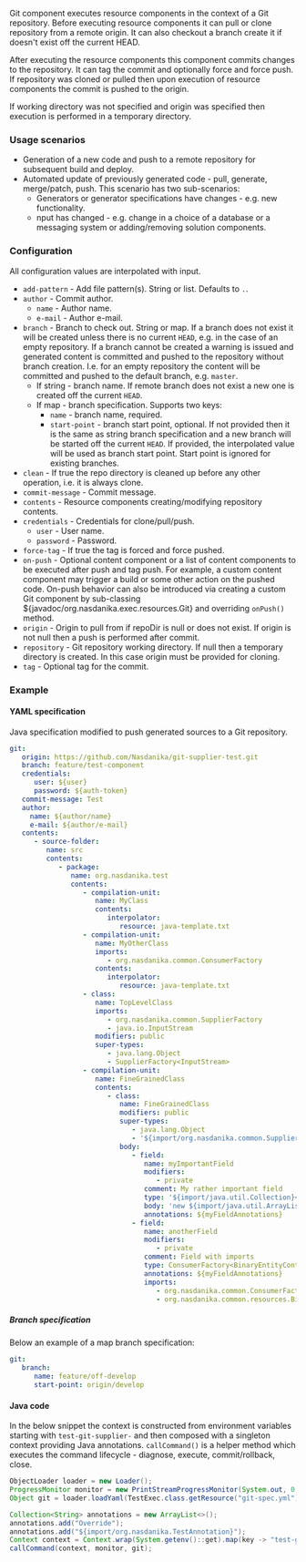 Git component executes resource components in the context of a Git repository.
Before executing resource components it can pull or clone repository from a remote origin.
It can also checkout a branch create it if doesn't exist off the current HEAD.
 
After executing the resource components this component commits changes to the repository.
It can tag the commit and optionally force and force push.
If repository was cloned or pulled then upon execution of resource components the commit is pushed to the origin.
 
If working directory was not specified and origin was specified then execution is performed in a temporary directory.
 
### Usage scenarios
 
* Generation of a new code and push to a remote repository for subsequent build and deploy. 
* Automated update of previously generated code - pull, generate, merge/patch, push. This scenario has two sub-scenarios: 
    * Generators or generator specifications have changes - e.g. new functionality. 
    * nput has changed - e.g. change in a choice of a database or a messaging system or adding/removing solution components.

### Configuration

All configuration values are interpolated with input.

* ``add-pattern`` - Add file pattern(s). String or list. Defaults to ``.``.
* ``author`` - Commit author. 
    * ``name`` - Author name.
    * ``e-mail`` - Author e-mail.
* ``branch`` - Branch to check out. String or map. If a branch does not exist it will be created unless there is no current ``HEAD``, e.g. in the case of an empty repository. If a branch cannot be created a warning is issued and generated content is committed and pushed to the repository without branch creation. I.e. for an empty repository the content will be committed and pushed to the default branch, e.g. ``master``.
    * If string - branch name. If remote branch does not exist a new one is created off the current ``HEAD``.
    * If map - branch specification. Supports two keys:
        * ``name`` - branch name, required.
        * ``start-point`` - branch start point, optional. If not provided then it is the same as string branch specification and a new branch will be started off the current ``HEAD``. If provided, the interpolated value will be used as branch start point. Start point is ignored for existing branches.
* ``clean`` - If true the repo directory is cleaned up before any other operation, i.e. it is always clone.
* ``commit-message`` - Commit message.
* ``contents`` - Resource components creating/modifying repository contents.
* ``credentials`` - Credentials for clone/pull/push.
    * ``user`` - User name.
    * ``password`` - Password.
* ``force-tag`` - If true the tag is forced and force pushed.
* ``on-push`` - Optional content component or a list of content components to be executed after push and tag push. For example, a custom content component may trigger a build or some other action on the pushed code.
On-push behavior can also be introduced via creating a custom Git component by sub-classing ${javadoc/org.nasdanika.exec.resources.Git} and overriding ``onPush()`` method.
* ``origin`` - Origin to pull from if repoDir is null or does not exist. If origin is not null then a push is performed after commit.
* ``repository`` - Git repository working directory. If null then a temporary directory is created. In this case origin must be provided for cloning.
* ``tag`` - Optional tag for the commit.

### Example

#### YAML specification

Java specification modified to push generated sources to a Git repository.

```yaml
git:
   origin: https://github.com/Nasdanika/git-supplier-test.git
   branch: feature/test-component
   credentials:
      user: ${user}
      password: ${auth-token}
   commit-message: Test
   author:
     name: ${author/name}
     e-mail: ${author/e-mail}
   contents:
      - source-folder:
         name: src
         contents:
            - package:
               name: org.nasdanika.test
               contents:
                  - compilation-unit:
                     name: MyClass
                     contents:
                        interpolator:
                           resource: java-template.txt
                  - compilation-unit:
                     name: MyOtherClass
                     imports:
                        - org.nasdanika.common.ConsumerFactory
                     contents:
                        interpolator:
                           resource: java-template.txt
                  - class:
                     name: TopLevelClass
                     imports:
                        - org.nasdanika.common.SupplierFactory
                        - java.io.InputStream
                     modifiers: public
                     super-types:
                        - java.lang.Object
                        - SupplierFactory<InputStream>                           
                  - compilation-unit:
                     name: FineGrainedClass
                     contents:
                        - class:
                           name: FineGrainedClass
                           modifiers: public
                           super-types:
                              - java.lang.Object
                              - '${import/org.nasdanika.common.SupplierFactory}<${import/java.io.InputStream}>'
                           body: 
                              - field:
                                 name: myImportantField
                                 modifiers:
                                    - private
                                 comment: My rather important field
                                 type: '${import/java.util.Collection}<${import/java.lang.String}>'
                                 body: 'new ${import/java.util.ArrayList}<>()'
                                 annotations: ${myFieldAnnotations}
                              - field:
                                 name: anotherField
                                 modifiers:
                                    - private
                                 comment: Field with imports
                                 type: ConsumerFactory<BinaryEntityContainer>
                                 annotations: ${myFieldAnnotations}
                                 imports:
                                    - org.nasdanika.common.ConsumerFactory
                                    - org.nasdanika.common.resources.BinaryEntityContainer
```

##### Branch specification

Below an example of a map branch specification:

```yaml
git:
   branch: 
      name: feature/off-develop
      start-point: origin/develop
```

#### Java code

In the below snippet the context is constructed from environment variables starting with ``test-git-supplier-`` and then composed with a singleton context providing Java annotations.
``callCommand()`` is a helper method which executes the command lifecycle - diagnose, execute, commit/rollback, close.

```java
ObjectLoader loader = new Loader();
ProgressMonitor monitor = new PrintStreamProgressMonitor(System.out, 0, 4, false);
Object git = loader.loadYaml(TestExec.class.getResource("git-spec.yml"), monitor);

Collection<String> annotations = new ArrayList<>();
annotations.add("Override");
annotations.add("${import/org.nasdanika.TestAnnotation}");		
Context context = Context.wrap(System.getenv()::get).map(key -> "test-git-supplier-" + key).compose(Context.singleton("myFieldAnnotations", annotations));
callCommand(context, monitor, git);
```
    